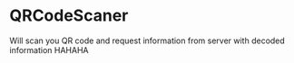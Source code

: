 # QRCodeScaner
Will scan you QR code and request information from server with decoded information
HAHAHA